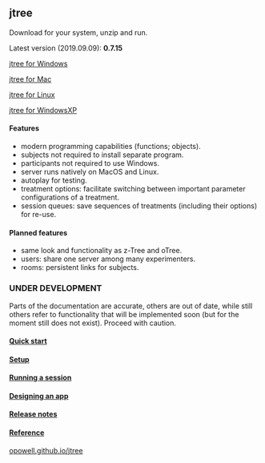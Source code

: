 ## jtree
Download for your system, unzip and run.

Latest version (2019.09.09): **0.7.15**

<a href='https://github.com/opowell/jtree/releases/latest/download/jtree-0.7.15-win.zip'>jtree for Windows</a>

<a href='https://github.com/opowell/jtree/releases/latest/download/jtree-0.7.15-macos.zip'>jtree for Mac</a>

<a href='https://github.com/opowell/jtree/releases/latest/download/jtree-0.7.15-linux.zip'>jtree for Linux</a>

<a href='https://github.com/opowell/jtree/releases/latest/download/jtree-0.7.15-winxp.zip'>jtree for WindowsXP</a>

#### Features
- modern programming capabilities (functions; objects).
- subjects not required to install separate program.
- participants not required to use Windows.
- server runs natively on MacOS and Linux.
- autoplay for testing.
- treatment options: facilitate switching between important parameter configurations of a treatment.
- session queues: save sequences of treatments (including their options) for re-use.

#### Planned features
- same look and functionality as z-Tree and oTree.
- users: share one server among many experimenters.
- rooms: persistent links for subjects.

### UNDER DEVELOPMENT
Parts of the documentation are accurate, others are out of date, while still others refer to functionality that will be implemented soon (but for the moment still does not exist). Proceed with caution.

#### <a href='https://opowell.github.io/jtree/reference/tutorial-1-quick-start.html'>Quick start</a>

#### <a href='https://opowell.github.io/jtree/reference/tutorial-2-setup.html'>Setup</a>

#### <a href='https://opowell.github.io/jtree/reference/tutorial-3-running-a-session.html'>Running a session</a>

#### <a href='https://opowell.github.io/jtree/reference/tutorial-4-designing-an-app.html'>Designing an app</a>

#### <a href='https://opowell.github.io/jtree/reference/tutorial-7-release-notes.html'>Release notes</a>

#### <a href='https://opowell.github.io/jtree/reference/index.html'>Reference</a>

<a href='https://opowell.github.io/jtree'>opowell.github.io/jtree</a>
